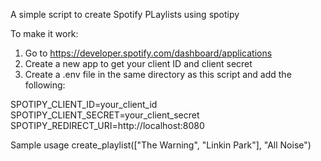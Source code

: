 A simple script to create Spotify PLaylists using spotipy

To make it work:

1) Go to https://developer.spotify.com/dashboard/applications
2) Create a new app to get your client ID and client secret
3) Create a .env file in the same directory as this script and add the following:

SPOTIPY_CLIENT_ID=your_client_id
SPOTIPY_CLIENT_SECRET=your_client_secret
SPOTIPY_REDIRECT_URI=http://localhost:8080

Sample usage
create_playlist(["The Warning", "Linkin Park"], "All Noise")
